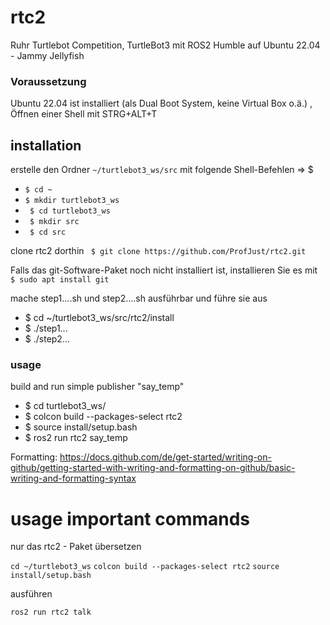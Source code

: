 # rtc2
Ruhr Turtlebot Competition, TurtleBot3 mit ROS2 Humble auf Ubuntu 22.04 - Jammy Jellyfish

### Voraussetzung
Ubuntu 22.04 ist installiert (als Dual Boot System, keine Virtual Box o.ä.) , 
Öffnen einer Shell mit STRG+ALT+T

## installation
erstelle den Ordner `~/turtlebot3_ws/src` mit folgende Shell-Befehlen => $
* ` $ cd ~ ` 
* ` $ mkdir turtlebot3_ws `
* ` $ cd turtlebot3_ws`
* ` $ mkdir src`
* ` $ cd src`

clone rtc2 dorthin
  ` $ git clone https://github.com/ProfJust/rtc2.git`
  
  Falls das git-Software-Paket noch nicht installiert ist, installieren Sie es mit
  ` $ sudo apt install git`
  

mache step1....sh und step2....sh ausführbar
und führe sie aus

* $ cd ~/turtlebot3_ws/src/rtc2/install
* $ ./step1...
* $ ./step2... 

### usage
build and run simple publisher "say_temp"

- $ cd turtlebot3_ws/
- $ colcon build --packages-select rtc2
- $ source install/setup.bash 
- $ ros2 run rtc2 say_temp 


Formatting: https://docs.github.com/de/get-started/writing-on-github/getting-started-with-writing-and-formatting-on-github/basic-writing-and-formatting-syntax


# usage important commands

nur das rtc2 - Paket übersetzen

`cd ~/turtlebot3_ws`
`colcon build --packages-select rtc2`
`source install/setup.bash`

ausführen

`ros2 run rtc2 talk`

